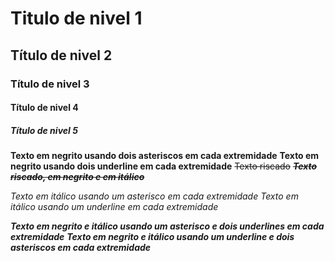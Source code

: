 # Titulo de nivel 1
## Título de nivel 2
### Título de nivel 3
#### Título de nivel 4
##### Título de nivel 5

**Texto em negrito usando dois asteriscos em cada extremidade**
__Texto em negrito usando dois underline em cada extremidade__
~~Texto riscado~~
~~**_Texto riscado, em negrito e em itálico_**~~

*Texto em itálico usando um asterisco em cada extremidade*
_Texto em itálico usando um underline em cada extremidade_

__*Texto em negrito e itálico usando um asterisco e dois underlines em cada extremidade*__
**_Texto em negrito e itálico usando um underline e dois asteriscos em cada extremidade_**

